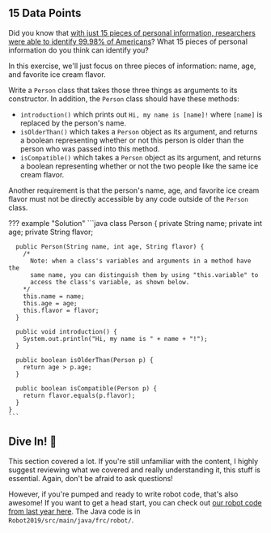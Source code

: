 ## 15 Data Points
Did you know that [with just 15 pieces of personal information, researchers were able to identify 99.98% of Americans](https://www.reddit.com/r/privacy/comments/cjbo37/using_15_data_points_researchers_can_identify/)? What 15 pieces of personal information do you think can identify you?

In this exercise, we'll just focus on three pieces of information: name, age, and favorite ice cream flavor. 

Write a `Person` class that takes those three things as arguments to its constructor. In addition, the `Person` class should have these methods:

* `introduction()` which prints out `Hi, my name is [name]!` where `[name]` is replaced by the person's name.
* `isOlderThan()` which takes a `Person` object as its argument, and returns a boolean representing whether or not this person is older than the person who was passed into this method.
* `isCompatible()` which takes a `Person` object as its argument, and returns a boolean representing whether or not the two people like the same ice cream flavor.

Another requirement is that the person's name, age, and favorite ice cream flavor must not be directly accessible by any code outside of the `Person` class.

??? example "Solution"
    ```java
    class Person {
      private String name;
      private int age;
      private String flavor;

      public Person(String name, int age, String flavor) {
        /*
          Note: when a class's variables and arguments in a method have the
          same name, you can distinguish them by using "this.variable" to 
          access the class's variable, as shown below.
        */
        this.name = name;
        this.age = age;
        this.flavor = flavor;
      }

      public void introduction() {
        System.out.println("Hi, my name is " + name + "!");
      }

      public boolean isOlderThan(Person p) {
        return age > p.age;
      }

      public boolean isCompatible(Person p) {
        return flavor.equals(p.flavor);
      }
    }
    ```

## Dive In! 🌊
This section covered a lot. If you're still unfamiliar with the content, I highly suggest reviewing what we covered and really understanding it, this stuff is essential. Again, don't be afraid to ask questions!

However, if you're pumped and ready to write robot code, that's also awesome! If you want to get a head start, you can check out [our robot code from last year here](https://github.com/DeepBlueRobotics/RobotCode2019). The Java code is in `Robot2019/src/main/java/frc/robot/`.